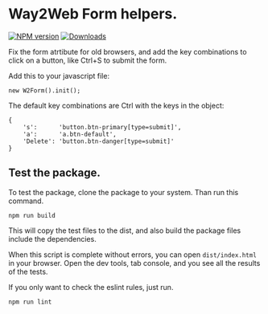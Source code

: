 # Way2Web Form helpers.

[![NPM version][npm-image]][npm-url] [![Downloads][downloads-image]][npm-stats]

Fix the form atrtibute for old browsers, and add the key combinations to click on a button, like Ctrl+S to submit the form.

Add this to your javascript file:
```
new W2Form().init();
```

The default key combinations are Ctrl with the keys in the object:
```
{
    's':      'button.btn-primary[type=submit]',
    'a':      'a.btn-default',
    'Delete': 'button.btn-danger[type=submit]'
}
```


## Test the package.

To test the package, clone the package to your system.
Than run this command.

```
npm run build
```

This will copy the test files to the dist, and also build the package files include the dependencies.

When this script is complete without errors, you can open `dist/index.html` in your browser.
Open the dev tools, tab console, and you see all the results of the tests.

If you only want to check the eslint rules, just run.

```
npm run lint
```


[downloads-image]: https://img.shields.io/npm/dt/way2web-form.svg
[npm-url]: https://www.npmjs.com/package/way2web-form
[npm-image]: https://img.shields.io/npm/v/way2web-form.svg
[npm-stats]: https://npm-stat.com/charts.html?package=way2web-form

